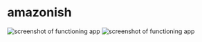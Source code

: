 # amazonish
![screenshot of functioning app](amazonish/screenshot1.png)
![screenshot of functioning app](amazonish/screenshot2.png)

